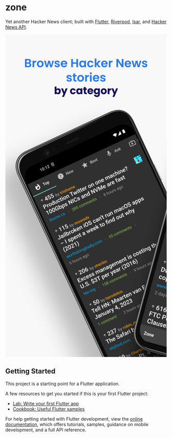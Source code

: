 # zone

Yet another Hacker News client; built with [Flutter](https://flutter.dev/), [Riverpod](https://riverpod.dev/), [Isar](https://isar.dev/), and [Hacker News API](https://github.com/HackerNews/API).

![zone app frontpage](screenshots/screenshot-0.png)

## Getting Started

This project is a starting point for a Flutter application.

A few resources to get you started if this is your first Flutter project:

- [Lab: Write your first Flutter app](https://docs.flutter.dev/get-started/codelab)
- [Cookbook: Useful Flutter samples](https://docs.flutter.dev/cookbook)

For help getting started with Flutter development, view the
[online documentation](https://docs.flutter.dev/), which offers tutorials,
samples, guidance on mobile development, and a full API reference.

